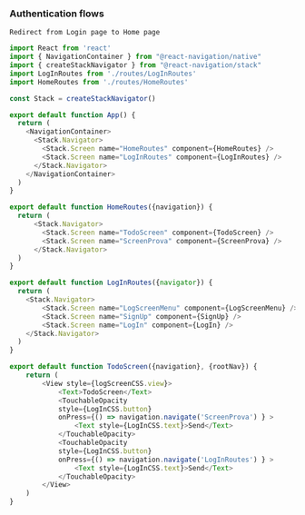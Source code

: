 
### Authentication flows

```Redirect from Login page to Home page```

```Javascript
import React from 'react'
import { NavigationContainer } from "@react-navigation/native"
import { createStackNavigator } from "@react-navigation/stack"
import LogInRoutes from './routes/LogInRoutes'
import HomeRoutes from './routes/HomeRoutes'

const Stack = createStackNavigator()

export default function App() {
  return (
    <NavigationContainer>
      <Stack.Navigator>
        <Stack.Screen name="HomeRoutes" component={HomeRoutes} />
        <Stack.Screen name="LogInRoutes" component={LogInRoutes} />
      </Stack.Navigator>
    </NavigationContainer>
  )
}
```
```Javascript
export default function HomeRoutes({navigation}) {
  return (
      <Stack.Navigator>
        <Stack.Screen name="TodoScreen" component={TodoScreen} />
        <Stack.Screen name="ScreenProva" component={ScreenProva} />
      </Stack.Navigator>
  )
}
```
```Javascript
export default function LogInRoutes({navigator}) {
  return (
    <Stack.Navigator>
        <Stack.Screen name="LogScreenMenu" component={LogScreenMenu} />
        <Stack.Screen name="SignUp" component={SignUp} />
        <Stack.Screen name="LogIn" component={LogIn} />
    </Stack.Navigator>
  )
}
```
```Javascript
export default function TodoScreen({navigation}, {rootNav}) {
    return (
        <View style={logScreenCSS.view}>
            <Text>TodoScreen</Text>
            <TouchableOpacity 
            style={LogInCSS.button}
            onPress={() => navigation.navigate('ScreenProva') } >
                <Text style={LogInCSS.text}>Send</Text>
            </TouchableOpacity>
            <TouchableOpacity 
            style={LogInCSS.button}
            onPress={() => navigation.navigate('LogInRoutes') } >
                <Text style={LogInCSS.text}>Send</Text>
            </TouchableOpacity>
        </View>
    )
}
```